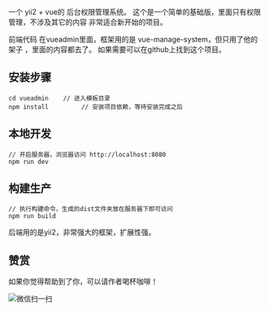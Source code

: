 一个 yii2 + vue的 后台权限管理系统。
这个是一个简单的基础版，里面只有权限管理，不涉及其它的内容
非常适合新开始的项目。

前端代码 在vueadmin里面，框架用的是 vue-manage-system，但只用了他的架子 ，里面的内容都去了。
如果需要可以在github上找到这个项目。

## 安装步骤 ##

    cd vueadmin    // 进入模板目录
    npm install         // 安装项目依赖，等待安装完成之后

## 本地开发 ##

    // 开启服务器，浏览器访问 http://localhost:8080
    npm run dev

## 构建生产 ##

    // 执行构建命令，生成的dist文件夹放在服务器下即可访问
    npm run build    


后端用的是yii2，非常强大的框架，扩展性强。


## 赞赏
如果你觉得帮助到了你，可以请作者喝杯咖啡！

![微信扫一扫](http://pq3ngexnh.bkt.clouddn.com/avatar/1555770989.jpg)